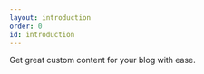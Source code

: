 ```yaml
---
layout: introduction
order: 0
id: introduction
---
```


Get great custom content for your blog with ease.


